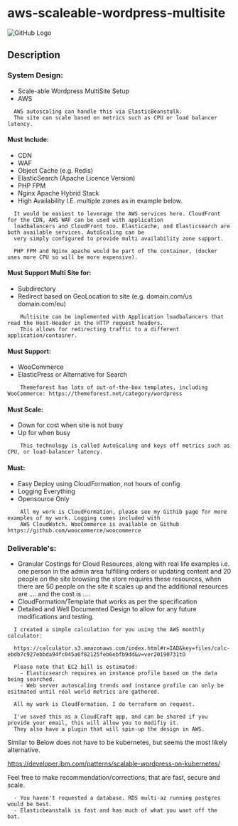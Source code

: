 # aws-scaleable-wordpress-multisite

![GitHub Logo]()

## Description
### System Design:
- Scale-able Wordpress MultiSite Setup
- AWS

```
  AWS autoscaling can handle this via ElasticBeanstalk.
  The site can scale based on metrics such as CPU or load balancer latency.
```

#### Must Include:
- CDN
- WAF
- Object Cache (e.g. Redis)
- ElasticSearch (Apache Licence Version)
- PHP FPM
- Nginx Apache Hybrid Stack
- High Availability I.E. multiple zones as in example below.
```
  It would be easiest to leverage the AWS services here. CloudFront for the CDN, AWS WAF can be used with application 
  loadbalancers and CloudFront too. Elasticache, and Elasticsearch are both available services. AutoScaling can be
  very simply configured to provide multi availability zone support.
  
  PHP FPM and Nginx apache would be part of the container, (docker uses more CPU so will be more expensive). 
```

#### Must Support Multi Site for:
- Subdirectory
- Redirect based on GeoLocation to site (e.g. domain.com/us domain.com/eu)
```
    Multisite can be implemented with Application loadbalancers that read the Host-Header in the HTTP request headers. 
    This allows for redirecting traffic to a different application/container.
```

#### Must Support:
- WooCommerce
- ElasticPress or Alternative for Search
```
    Themeforest has lots of out-of-the-box templates, including WooCommerce: https://themeforest.net/category/wordpress
```

#### Must Scale:
- Down for cost when site is not busy
- Up for when busy
```
    This technology is called AutoScaling and keys off metrics such as CPU, or load-balancer latency.
```

#### Must:
- Easy Deploy using CloudFormation, not hours of config
- Logging Everything
- Opensource Only
```
    All my work is CloudFormation, please see my Githib page for more examples of my work. Logging comes included with 
    AWS CloudWatch. WooCommerce is available on Github https://github.com/woocommerce/woocommerce
```

### Deliverable's:
- Granular Costings for Cloud Resources, along with real life examples i.e. one person in the admin area fulfilling orders or updating content and 20 people on the site browsing the store requires these resources, when there are 50 people on the site it scales up and the additional resources are .... and the cost is ....
- CloudFormation/Template that works as per the specification
- Detailed and Well Documented Design to allow for any future modifications and testing.

```
  I created a simple calculation for you using the AWS monthly calculator: 
  
  https://calculator.s3.amazonaws.com/index.html#r=IAD&key=files/calc-ebdb7c927ebbda94fc045a6f82125feb6ebfb9dd&v=ver20190731tO
  
  Please note that EC2 bill is estimated:
    - Elasticsearch requires an instance profile based on the data being searched.
    - Web server autoscaling trends and instance profile can only be esitmated until real world metrics are gathered.
    
  All my work is CloudFormation. I do terraform on request.
  
  I've saved this as a CloudCraft app, and can be shared if you provide your email, this will allow you to modifiy it.
  They also have a plugin that will spin-up the design in AWS. 
```


Similar to Below does not have to be kubernetes, but seems the most likely alternative.

https://developer.ibm.com/patterns/scalable-wordpress-on-kubernetes/

Feel free to make recommendation/corrections, that are fast, secure and scale.

```
  - You haven't requested a database. RDS multi-az running postgres would be best.
  - Elasticbeanstalk is fast and has much of what you want off the bat.
```